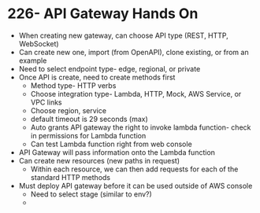 # 226- API Gateway Hands On
- When creating new gateway, can choose API type (REST, HTTP, WebSocket)
- Can create new one, import (from OpenAPI), clone existing, or from an example
- Need to select endpoint type- edge, regional, or private
- Once API is create, need to create methods first
	- Method type- HTTP verbs
	- Choose integration type- Lambda, HTTP, Mock, AWS Service, or VPC links
	- Choose region, service
	- default timeout is 29 seconds (max)
	- Auto grants API gateway the right to invoke lambda function- check in permissions for Lambda function
	- Can test Lambda function right from web console
- API Gateway will pass information onto the Lambda function
- Can create new resources (new paths in request)
	- Within each resource, we can then add requests for each of the standard HTTP methods
- Must deploy API gateway before it can be used outside of AWS console
	- Need to select stage (similar to env?)
	- 